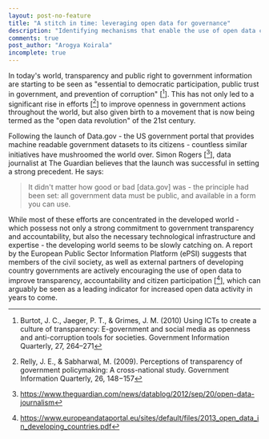 ```yaml
---
layout: post-no-feature
title: "A stitch in time: leveraging open data for governance"
description: "Identifying mechanisms that enable the use of open data could be key to achieving government accountability and transparency." 
comments: true
post_author: "Arogya Koirala"
incomplete: true
---
```


In today's world, transparency and public right to government information are starting to be seen as "essential to democratic participation, public trust in government, and prevention of corruption" [[^1]]. This has not only led to a significant rise in efforts [[^2]] to improve openness in government actions throughout the world, but also given birth to a movement that is now being termed as the "open data revolution" of the 21st century. 

Following the launch of Data.gov - the US government portal that provides machine readable government datasets to its citizens - countless similar initiatives have mushroomed the world over. Simon Rogers [[^3]], data journalist at The Guardian believes that the launch was successful in setting a strong precedent. He says: 

<blockquote class="quote-custom">
<p>
  It didn't matter how good or bad [data.gov] was - the principle had been set: all government data must be public, and available in a form you can use.  
</p>	
</blockquote>

While most of these efforts are concentrated in the developed world - which possess not only a strong commitment to government transparency and accountability, but also the necessary technological infrastructure and expertise - the developing world seems to be slowly catching on. A report by the European Public Sector Information Platform (ePSI) suggests that members of the civil society, as well as external partners of developing country governments are actively encouraging the use of open data to improve transparency, accountability and citizen participation [[^4]], which can arguably be seen as a leading indicator for increased open data activity in years to come.


[^1]: Burtot, J. C., Jaeger, P. T., & Grimes, J. M. (2010) Using ICTs to create a culture of transparency: E-government and social media as openness and anti-corruption tools for societies. Government Information Quarterly, 27, 264–271

[^2]: Relly, J. E., & Sabharwal, M. (2009). Perceptions of transparency of government policymaking: A cross-national study. Government Information Quarterly, 26, 148−157

[^3]: https://www.theguardian.com/news/datablog/2012/sep/20/open-data-journalism

[^4]: https://www.europeandataportal.eu/sites/default/files/2013_open_data_in_developing_countries.pdf